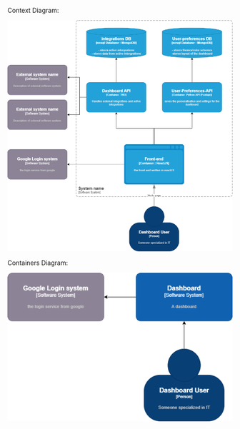 Context Diagram:

![C4-Context drawio](https://raw.githubusercontent.com/IPS3-DB04-Teun-Mos-Lukas-Jansen/Documentation/main/assets/C4-Containers.drawio.png)



Containers Diagram:

![C4-Containers drawio](https://raw.githubusercontent.com/IPS3-DB04-Teun-Mos-Lukas-Jansen/Documentation/main/assets/C4-Context.drawio.png)
